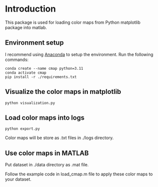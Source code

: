 # Introduction
This package is used for loading color maps from Python matplotlib package into matlab.

## Environment setup
I recommend using [Anaconda](https://www.anaconda.com/) to setup the environment. Run the following commands:

```
conda create --name cmap python=3.11
conda activate cmap
pip install -r ./requirements.txt
```

## Visualize the color maps in matplotlib

```
python visualization.py
```

## Load color maps into logs

```
python export.py
```
Color maps will be store as .txt files in ./logs directory.
## Use color maps in MATLAB
Put dataset in ./data directory as .mat file.

Follow the example code in load_cmap.m file to apply these color maps to your dataset.
